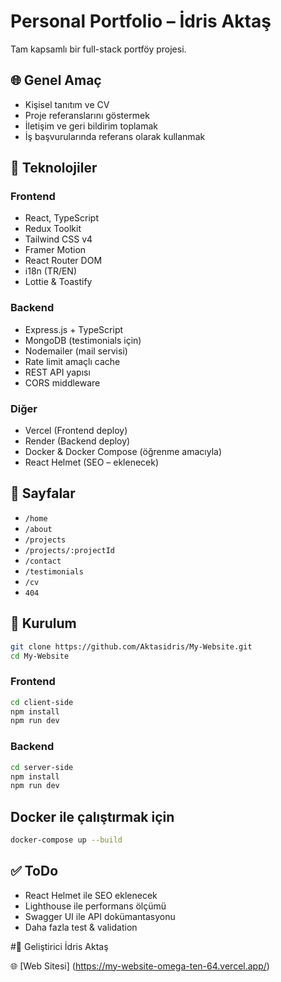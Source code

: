# Personal Portfolio – İdris Aktaş

Tam kapsamlı bir full-stack portföy projesi.

## 🌐 Genel Amaç

- Kişisel tanıtım ve CV
- Proje referanslarını göstermek
- İletişim ve geri bildirim toplamak
- İş başvurularında referans olarak kullanmak

## 🧱 Teknolojiler

### Frontend

- React, TypeScript
- Redux Toolkit
- Tailwind CSS v4
- Framer Motion
- React Router DOM
- i18n (TR/EN)
- Lottie & Toastify

### Backend

- Express.js + TypeScript
- MongoDB (testimonials için)
- Nodemailer (mail servisi)
- Rate limit amaçlı cache
- REST API yapısı
- CORS middleware

### Diğer

- Vercel (Frontend deploy)
- Render (Backend deploy)
- Docker & Docker Compose (öğrenme amacıyla)
- React Helmet (SEO – eklenecek)

## 🧪 Sayfalar

- `/home`
- `/about`
- `/projects`
- `/projects/:projectId`
- `/contact`
- `/testimonials`
- `/cv`
- `404`

## 🔄 Kurulum

```bash
git clone https://github.com/Aktasidris/My-Website.git
cd My-Website
```

### Frontend

```bash
cd client-side
npm install
npm run dev
```

### Backend

```bash
cd server-side
npm install
npm run dev
```

## Docker ile çalıştırmak için

```bash
docker-compose up --build
```

## ✅ ToDo

- React Helmet ile SEO eklenecek
- Lighthouse ile performans ölçümü
- Swagger UI ile API dokümantasyonu
- Daha fazla test & validation

#👤 Geliştirici İdris Aktaş

🌐 [Web Sitesi] (https://my-website-omega-ten-64.vercel.app/)
````
